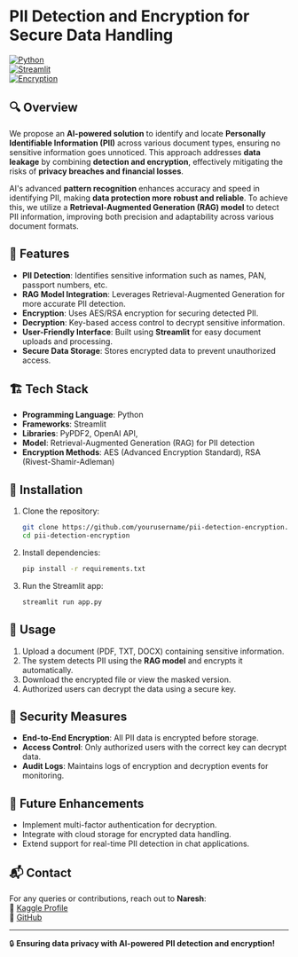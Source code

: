 # PII Detection and Encryption for Secure Data Handling

[![Python](https://img.shields.io/badge/Python-3.8%2B-blue?style=for-the-badge&logo=python)](https://www.python.org/)  
[![Streamlit](https://img.shields.io/badge/Streamlit-%23FF4B4B.svg?style=for-the-badge&logo=streamlit&logoColor=white)](https://streamlit.io/)  
[![Encryption](https://img.shields.io/badge/Security-Encryption-green?style=for-the-badge&logo=security&logoColor=white)](#)

## 🔍 Overview
We propose an **AI-powered solution** to identify and locate **Personally Identifiable Information (PII)** across various document types, ensuring no sensitive information goes unnoticed. This approach addresses **data leakage** by combining **detection and encryption**, effectively mitigating the risks of **privacy breaches and financial losses**. 

AI's advanced **pattern recognition** enhances accuracy and speed in identifying PII, making **data protection more robust and reliable**. To achieve this, we utilize a **Retrieval-Augmented Generation (RAG) model** to detect PII information, improving both precision and adaptability across various document formats.

## 🚀 Features
- **PII Detection**: Identifies sensitive information such as names, PAN, passport numbers, etc.
- **RAG Model Integration**: Leverages Retrieval-Augmented Generation for more accurate PII detection.
- **Encryption**: Uses AES/RSA encryption for securing detected PII.
- **Decryption**: Key-based access control to decrypt sensitive information.
- **User-Friendly Interface**: Built using **Streamlit** for easy document uploads and processing.
- **Secure Data Storage**: Stores encrypted data to prevent unauthorized access.

## 🏗️ Tech Stack
- **Programming Language**: Python
- **Frameworks**: Streamlit
- **Libraries**: PyPDF2, OpenAI API, 
- **Model**: Retrieval-Augmented Generation (RAG) for PII detection
- **Encryption Methods**: AES (Advanced Encryption Standard), RSA (Rivest-Shamir-Adleman)

## 🔧 Installation
1. Clone the repository:
   ```bash
   git clone https://github.com/yourusername/pii-detection-encryption.git
   cd pii-detection-encryption
   ```
2. Install dependencies:
   ```bash
   pip install -r requirements.txt
   ```
3. Run the Streamlit app:
   ```bash
   streamlit run app.py
   ```

## 📜 Usage
1. Upload a document (PDF, TXT, DOCX) containing sensitive information.
2. The system detects PII using the **RAG model** and encrypts it automatically.
3. Download the encrypted file or view the masked version.
4. Authorized users can decrypt the data using a secure key.

## 🔐 Security Measures
- **End-to-End Encryption**: All PII data is encrypted before storage.
- **Access Control**: Only authorized users with the correct key can decrypt data.
- **Audit Logs**: Maintains logs of encryption and decryption events for monitoring.

## 📌 Future Enhancements
- Implement multi-factor authentication for decryption.
- Integrate with cloud storage for encrypted data handling.
- Extend support for real-time PII detection in chat applications.

## 📬 Contact
For any queries or contributions, reach out to **Naresh**:  
📩 [Kaggle Profile](https://www.kaggle.com/nareshv16)  
🐙 [GitHub](https://github.com/yourusername)

---
🔒 **Ensuring data privacy with AI-powered PII detection and encryption!**
